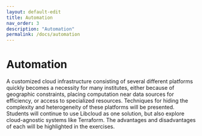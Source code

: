 ```yaml
---
layout: default-edit
title: Automation
nav_order: 3
description: "Automation"
permalink: /docs/automation
---
```


# Automation

A customized cloud infrastructure consisting of several different
platforms quickly becomes a necessity for many institutes, either
because of geographic constraints, placing computation near data
sources for efficiency, or access to specialized resources. Techniques
for hiding the complexity and heterogeneity of these platforms will be
presented.  Students will continue to use Libcloud as one solution,
but also explore cloud-agnostic systems like Terraform.  The
advantages and disadvantages of each will be highlighted in the
exercises.

